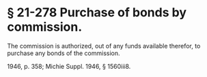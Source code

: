 # § 21-278 Purchase of bonds by commission.

<p>The commission is authorized, out of any funds available therefor, to purchase any bonds of the commission.</p><p>1946, p. 358; Michie Suppl. 1946, § 1560iii8.</p>